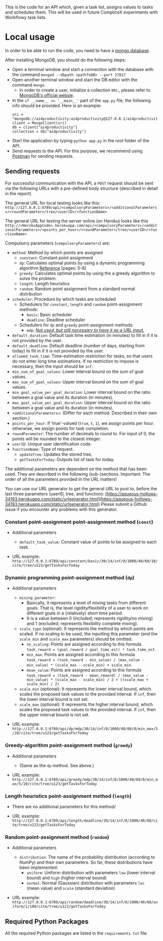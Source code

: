 This is the code for an API which, given a task list, assigns values to tasks and schedules them. This will be used in future CompliceX experiments with Workflowy task lists.

# Local usage

In order to be able to run the code, you need to have a [mongo database](https://www.mongodb.com/).

After installing MongoDB, you should do the following steps:
- Open a terminal window and start a connection with the database with the command `mongod --dbpath <pathToDB> --port 27017`
- Open another terminal window and start the DB editor with the command `mongo`.
  - In order to create a user, initialize a collection etc., please refer to [MongoDB's official websie](https://www.mongodb.com/).
- In the `if __name__ == '__main__'` part of the `app.py` file, the following info should be provided. Here is an example:
    ```
    uri = "mongodb://ai4productivity:ai4productivity@127.0.0.1/ai4productivity"
    client = MongoClient(uri)
    db = client["ai4productivity"]
    collection = db["ai4productivity"]
    ```
- Start the application by typing `python app.py` in the root folder of the API.
- Send requests to the API. For this purpose, we recommend using [Postman](https://www.postman.com/) for sending requests.

## Sending requests

For successful communication with the API, a `POST` request should be sent via the following URLs with a pre-defined body structure (described in detail in the report).

The general URL for local testing looks like this: 
`http://127.0.0.1:6789/api/<compulsoryParameters>/<additionalParameters>/<roundParameter>/tree/<userID>/<functionName>`

The general URL for testing the server online (on Heroku) looks like this
`http://<HerokuAppCode>.herokuapp.com/api/<compulsoryParameters>/<additionalParameters>/<points_per_hour>/<roundParameter>/tree/<userID>/<functionName>`

Compulsory parameters (`compulsoryParameters`) are:
- `method`: Method by which points are assigned
    - `constant`: Constant point assignment
    - `dp`: Calculates optimal points by using a dynamic programming algorithm [Reference](http://www.cs.mun.ca/~kol/courses/2711-f13/dynprog.pdf) [pages: 5-8]
    - `greedy`: Calculates optimal points by using the a greedy algorithm to solve the problem. 
    - `length`: Length heuristics
    - `random`: Random point assignment from a standard normal distribution
- `scheduler`: Procedure by which tasks are scheduled
    - Schedulers for `constant`, `length` and `random` point-assignment methods:
        - `basic`: Basic scheduler
        - `deadline`: Deadline scheduler
    - Schedulers for `dp` and `greedy` point-assignment methods:
        - `mdp`: <i><u>Not used, but still necessary to have it as a URL input.</u></i>
- `default_duration`: Default task time estimation (in minutes) to fill in if it is not provided by the user.
- `default_deadline`: Default deadline (number of days, starting from today) to fill in if it is not provided by the user.
- `allowed_task_time`: Time-estimation restriction for tasks, so that users do not enter long time estimations. If no restriction to impose is necessary, then the input should be `inf`.
- `min_sum_of_goal_values`: Lower interval bound on the sum of goal values. 
- `max_sum_of_goal_values`: Upper interval bound on the sum of goal values.
- `min_goal_value_per_goal_duration`: Lower interval bound on the ratio between a goal value and its duration (in minutes).
- `max_goal_value_per_goal_duration`: Upper interval bound on the ratio between a goal value and its duration (in minutes).
- `<additionalParameters>`: (Differ for each method. Described in their own section.)
- `points_per_hour`: if 'true'-valued (`true`, `t`, `1`), we assign points per hour. otherwise, we assign points for task completion.
- `roundParameter`: The number of decimals to round to. For input of 0, the points will be rounded to the closest integer.
- `userID`: Unique user identification code.
- `functionName`: Type of request.
  - `updateTree`: Updates the stored tree.
  - `getTasksForToday`: Outputs list of task for today.

The additional parameters are dependent on the method that has been used. They are described in the following (sub-)sections. 
Important: The order of all the parameters provided in the URL matters!

You can use our URL generator to get the general URL to post to, before the last three parameters (userID, tree, and function): [https://aqueous-hollows-34193.herokuapp.com/static/urlgenerator.html](https://aqueous-hollows-34193.herokuapp.com/static/urlgenerator.html) Please submit a Github issue if you encounter any problems with this generator.

### Constant point-assignment point-assignment method (`const`)
- Additional parameters
  - `default_task_value`: Constant value of points to be assigned to each task.

- URL example: `http://127.0.0.1:6789/api/constant/basic/30/14/inf/0/1000/40/60/10/cite/tree/u123/getTasksForToday`

### Dynamic programming point-assignment method (`dp`)
- Additional parameters
    - `mixing_parameter`:
        - Basically, it represents a level of mixing tasks from different goals. That is, the level rigidity/flexibility of a user to work on different goals in a (relatively) short time period. 
        - It is a value between 0 (included; represents rigidity/no mixing) and 1 (excluded; represents flexibility complete mixing).
    - `scale_type` (optional): It represents the method by which points are scaled. If no scaling to be used, the inputting this parameter (and the `scale_min` and `scale_max` parameters) should be omitted.
        - `no_scaling`: Points are assigned according to this formula `task_reward = (goal_reward / goal_time_est) * task_time_est`. 
        - `min_max`: Points are assigned according to this formula `task_reward = (task_reward - min_value) / (max_value - min_value) * (scale_max - scale_min) + scale_min`.
        - `mean_value`: Points are assigned according to this formula `task_reward = (task_reward - mean_reward) / (max_value - min_value) * (scale_max - scale_min) / 2 + ((scale_max + scale_min) / 2)`
    - `scale_min` (optional): It represents the lower interval bound, which scales the proposed task values to the provided interval. If `inf`, then the lower interval bound is not set.
    - `scale_max` (optional): It represents the higher interval bound, which scales the proposed task values to the provided interval. If `inf`, then the upper interval bound is not set.

- URL example: `http://127.0.0.1:6789/api/dp/mdp/30/14/inf/0/1000/40/60/0/min_max/5/10/cite/tree/u123/getTasksForToday`

### Greedy-algorithm point-assignment method (`greedy`)
- Additional parameters
    - (Same as the `dp` method. See above.)

- URL example: `http://127.0.0.1:6789/api/greedy/mdp/30/14/inf/0/1000/40/60/0/min_max/5/10/cite/tree/u123/getTasksForToday`

### Length heuristics point-assignment method (`length`)
- There are no additional parameters for this method/

- URL example: `http://127.0.0.1:6789/api/length/deadline/30/14/inf/0/1000/40/60/cite/tree/u123/getTasksForToday`

### Random point-assignment method (`random`)
- Additional parameters
  - `distribution`: The name of the probability distribution (according to NumPy) and their own parameters. So far, these distributions have been implemented:
    - `uniform`: Uniform distribution with parameters `low` (lower interval bound) and `high` (higher interval bound)
    - `normal`: Normal (Gaussian) distribution with parameters `loc` (mean value) and `scale` (standard deviation)
    
- URL example: `http://127.0.0.1:6789/api/random/deadline/30/14/inf/0/1000/40/60/uniform/1/100/cite/tree/u123/getTasksForToday`
  
## Required Python Packages

All the required Python packages are listed in the `requirements.txt` file.
